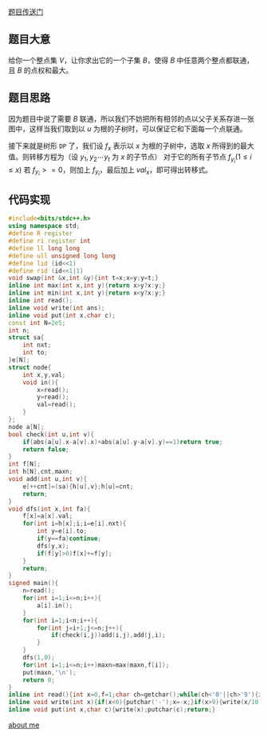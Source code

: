 [题目传送门](https://www.luogu.com.cn/problem/P5766)

## 题目大意

给你一个整点集 $V$，让你求出它的一个子集 $B$，使得 $B$ 中任意两个整点都联通，且 $B$ 的点权和最大。

## 题目思路

因为题目中说了需要 $B$ 联通，所以我们不妨把所有相邻的点以父子关系存进一张图中，这样当我们取到以 $u$ 为根的子树时，可以保证它和下面每一个点联通。

接下来就是树形 $\texttt{DP}$ 了，我们设 $f_{x}$ 表示以 $x$ 为根的子树中，选取 $x$ 所得到的最大值。则转移方程为（设 $y_1,y_2\cdots y_t$ 为 $x$ 的子节点） 对于它的所有子节点 $f_{y_i}(1\le i\le x$) 若 $f_{y_i}>=0$，则加上 $f_{y_i}$，最后加上 $val_{x}$，即可得出转移式。

## 代码实现

```cpp
#include<bits/stdc++.h>
using namespace std;
#define R register
#define ri register int
#define ll long long
#define ull unsigned long long
#define lid (id<<1)
#define rid (id<<1|1)
void swap(int &x,int &y){int t=x;x=y;y=t;}
inline int max(int x,int y){return x>y?x:y;}
inline int min(int x,int y){return x<y?x:y;}
inline int read();
inline void write(int ans);
inline void put(int x,char c);
const int N=2e5;
int n;
struct sa{
	int nxt;
	int to;
}e[N];
struct node{
	int x,y,val;
	void in(){
		x=read();
		y=read();
		val=read();
	}
};
node a[N];
bool check(int u,int v){
	if(abs(a[u].x-a[v].x)+abs(a[u].y-a[v].y)==1)return true;
	return false;
}
int f[N];
int h[N],cnt,maxn;
void add(int u,int v){
	e[++cnt]=(sa){h[u],v};h[u]=cnt;
	return;
}
void dfs(int x,int fa){
	f[x]=a[x].val;
	for(int i=h[x];i;i=e[i].nxt){
		int y=e[i].to;
		if(y==fa)continue;
		dfs(y,x);
		if(f[y]>0)f[x]+=f[y];
	}
	return;
}
signed main(){
	n=read();
	for(int i=1;i<=n;i++){
		a[i].in();
	}
	for(int i=1;i<n;i++){
		for(int j=i+1;j<=n;j++){
			if(check(i,j))add(i,j),add(j,i);
		}
	}
	dfs(1,0);
	for(int i=1;i<=n;i++)maxn=max(maxn,f[i]);
	put(maxn,'\n');
	return 0;
}
inline int read(){int x=0,f=1;char ch=getchar();while(ch<'0'||ch>'9'){if(ch=='-')f=-1;ch=getchar();}while(ch>='0'&&ch<='9'){x=(x<<1)+(x<<3)+(ch^48);ch=getchar();}return x*f;}
inline void write(int x){if(x<0){putchar('-');x=-x;}if(x>9){write(x/10);}putchar(x % 10+'0');return;}
inline void put(int x,char c){write(x);putchar(c);return;}
```

[ about me ](https://github.com/yyf525)
